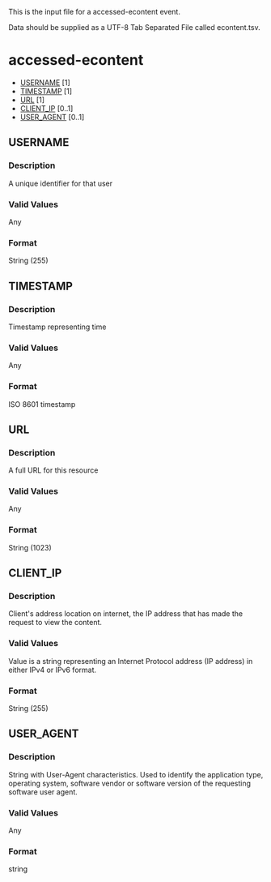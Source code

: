 This is the input file for a accessed-econtent event.

Data should be supplied as a UTF-8 Tab Separated File called econtent.tsv.

# accessed-econtent

* [USERNAME](#username) [1]
* [TIMESTAMP](#timestamp) [1]
* [URL](#url) [1]
* [CLIENT_IP](#client_ip) [0..1]
* [USER_AGENT](#user_agent) [0..1]



## USERNAME 
### Description

A unique identifier for that user

### Valid Values
Any

### Format
String (255)

## TIMESTAMP
### Description

Timestamp representing time

### Valid Values
Any

### Format
ISO 8601 timestamp

## URL 
### Description

A full URL for this resource

### Valid Values
Any

### Format
String (1023)


## CLIENT_IP 
### Description

Client's address location on internet, the IP address that has made the request to view the content.

### Valid Values
Value is a string representing an Internet Protocol address (IP address) in either IPv4 or IPv6 format.

### Format
String (255)

## USER_AGENT 
### Description
String with User-Agent characteristics. Used to identify the application type, operating system, software vendor or software version of the requesting software user agent. 

### Valid Values
Any

### Format
string